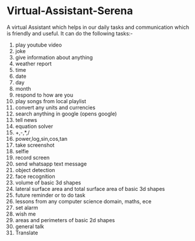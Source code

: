 # Virtual-Assistant-Serena
A virtual Assistant which helps in our daily tasks and communication which is friendly and useful. It can do the following tasks:-
1) play youtube video
2) joke
3) give information about anything
4) weather report
5) time
6) date
7) day
8) month
9) respond to how are you
10) play songs from local playlist
11) convert any units and currencies
12) search anything in google (opens google)
13) tell news 
14) equation solver
15) +,-,*,/
16) power,log,sin,cos,tan
17) take screenshot
18) selfie
19) record screen
20) send whatsapp text message
21) object detection
22) face recognition
23) volume of basic 3d shapes
24) lateral surface area and total surface area of basic 3d shapes
25) future reminder or to do task
26) lessons from any computer science domain, maths, ece
27) set alarm
28) wish me
29) areas and perimeters of basic 2d shapes
30) general talk
31) Translate

